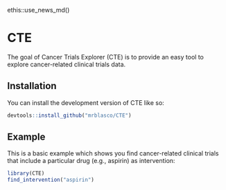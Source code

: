 ethis::use_news_md()


# CTE

<!-- badges: start -->
<!-- badges: end -->

The goal of Cancer Trials Explorer (CTE) is to provide an easy tool to explore cancer-related clinical trials data.

## Installation

You can install the development version of CTE like so:

``` r
devtools::install_github("mrblasco/CTE")
```

## Example

This is a basic example which shows you find cancer-related clinical trials that include a particular drug (e.g., aspirin) as intervention:

```r
library(CTE)
find_intervention("aspirin") 
```

